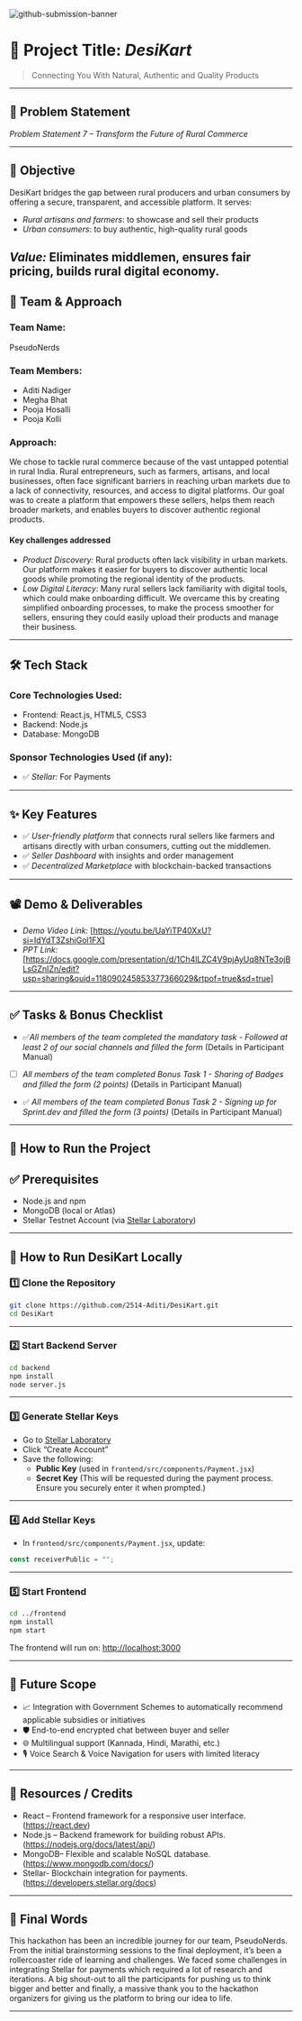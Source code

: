 ![github-submission-banner](https://github.com/user-attachments/assets/a1493b84-e4e2-456e-a791-ce35ee2bcf2f)

# 🚀 Project Title: *DesiKart*

> Connecting You With Natural, Authentic and Quality Products

---

## 📌 Problem Statement


  
*Problem Statement 7 – Transform the Future of Rural Commerce*

---

## 🎯 Objective

DesiKart bridges the gap between rural producers and urban consumers by offering a secure, transparent, and accessible platform. It serves:

- *Rural artisans and farmers*: to showcase and sell their products  
- *Urban consumers*: to buy authentic, high-quality rural goods  
 

*Value:* Eliminates middlemen, ensures fair pricing, builds rural digital economy.
---

## 🧠 Team & Approach

### Team Name:  
PseudoNerds

### Team Members:  
- Aditi Nadiger  
- Megha Bhat  
- Pooja Hosalli
- Pooja Kolli  


### Approach: 

We chose to tackle rural commerce because of the vast untapped potential in rural India. Rural entrepreneurs, such as farmers, artisans, and local businesses, often face significant barriers in reaching urban markets due to a lack of connectivity, resources, and access to digital platforms. Our goal was to create a platform that empowers these sellers, helps them reach broader markets, and enables buyers to discover authentic regional products. 

#### Key challenges addressed
- *Product Discovery:* Rural products often lack visibility in urban markets. Our platform makes it easier for buyers to discover authentic local goods while promoting the regional identity of the products. 
- *Low Digital Literacy:* Many rural sellers lack familiarity with digital tools, which could make onboarding difficult. We overcame this by creating simplified onboarding processes,  to make the process smoother for sellers, ensuring they could easily upload their products and manage their business.


---

## 🛠️ Tech Stack

### Core Technologies Used:
- Frontend: React.js, HTML5, CSS3
- Backend: Node.js
- Database: MongoDB

### Sponsor Technologies Used (if any):
 - ✅ *Stellar:* For Payments
---

## ✨ Key Features

- ✅ *User-friendly platform* that connects rural sellers like farmers and artisans directly with urban consumers, cutting out the middlemen.
- ✅ *Seller Dashboard* with insights and order management   
- ✅ *Decentralized Marketplace* with blockchain-backed transactions  


---

## 📽️ Demo & Deliverables

- *Demo Video Link:* [https://youtu.be/UaYiTP40XxU?si=IdYdT3ZshjGol1FX]  
- *PPT Link:* [https://docs.google.com/presentation/d/1Ch4lLZC4V9pjAyUq8NTe3ojBLsGZnIZn/edit?usp=sharing&ouid=118090245853377366029&rtpof=true&sd=true]  

---

## ✅ Tasks & Bonus Checklist

- ✅*All members of the team completed the mandatory task - Followed at least 2 of our social channels and filled the form* (Details in Participant Manual)  
- [ ] *All members of the team completed Bonus Task 1 - Sharing of Badges and filled the form (2 points)*  (Details in Participant Manual)
- ✅ *All members of the team completed Bonus Task 2 - Signing up for Sprint.dev and filled the form (3 points)*  (Details in Participant Manual)


---

## 🧪 How to Run the Project

## ✅ Prerequisites

- Node.js and npm
- MongoDB (local or Atlas)
- Stellar Testnet Account (via [Stellar Laboratory](https://laboratory.stellar.org/#account-creator?network=test))

---

## 🚀 How to Run DesiKart Locally

### 1️⃣ Clone the Repository

```bash
git clone https://github.com/2514-Aditi/DesiKart.git
cd DesiKart
```

---

### 2️⃣ Start Backend Server

```bash
cd backend
npm install
node server.js
```
---

### 3️⃣ Generate Stellar Keys

- Go to [Stellar Laboratory](https://laboratory.stellar.org/#account-creator?network=test)
- Click “Create Account”
- Save the following:
  - **Public Key** (used in `frontend/src/components/Payment.jsx`)
  - **Secret Key** (This will be requested during the payment process. Ensure you securely enter it when prompted.)

---

### 4️⃣ Add Stellar Keys

- In `frontend/src/components/Payment.jsx`, update:

```javascript
const receiverPublic = "";
```
---

### 5️⃣ Start Frontend

```bash
cd ../frontend
npm install
npm start
```

The frontend will run on: [http://localhost:3000](http://localhost:3000)

---

## 🧬 Future Scope

- 📈 Integration with Government Schemes to automatically recommend applicable subsidies or initiatives
- 🛡️ End-to-end encrypted chat between buyer and seller  
- 🌐 Multilingual support (Kannada, Hindi, Marathi, etc.)
- 🎙️ Voice Search & Voice Navigation for users with limited literacy 

---

## 📎 Resources / Credits

- React – Frontend framework for a responsive user interface. (https://react.dev)
- Node.js  – Backend framework for building robust APIs. (https://nodejs.org/docs/latest/api/)
- MongoDB– Flexible and scalable NoSQL database. (https://www.mongodb.com/docs/)
- Stellar- Blockchain integration for payments. (https://developers.stellar.org/docs)

---

## 🏁 Final Words

This hackathon has been an incredible journey for our team, PseudoNerds. From the initial brainstorming sessions to the final deployment, it’s been a rollercoaster ride of learning and  challenges. We faced some challenges in integrating Stellar for payments which required a lot of research and iterations.
A big shout-out to all the participants for pushing us to think bigger and better and finally, a massive thank you to the hackathon organizers for giving us the platform to bring our idea to life.

---
